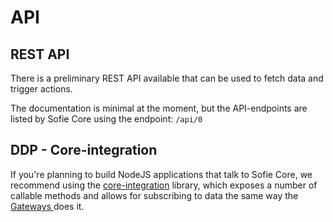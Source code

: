 # API

## REST API

There is a preliminary REST API available that can be used to fetch data and trigger actions.

The documentation is minimal at the moment, but the API-endpoints are listed by Sofie Core using the endpoint: `/api/0`

## DDP - Core-integration

If you're planning to build NodeJS applications that talk to Sofie Core, we recommend using the [core-integration](https://github.com/nrkno/tv-automation-server-core-integration) library, which exposes a number of callable methods and allows for subscribing to data the same way the [Gateways ](user-guide/dictionary#gateways)does it.


